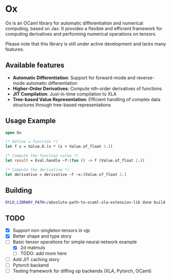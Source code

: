 # Ox

Ox is an OCaml library for automatic differentiation and numerical computing,
based on Jax. It provides a flexible and efficient framework for computing
derivatives and performing numerical operations on tensors.

Please note that this library is still under active development and lacks
many features.

## Available features

- **Automatic Differentiation**: Support for forward-mode and reverse-mode automatic differentiation
- **Higher-Order Derivatives**: Compute nth-order derivatives of functions
- **JIT Compilation**: Just-in-time compilation to XLA
- **Tree-based Value Representation**: Efficient handling of complex data structures through tree-based representations

## Usage Example

```ocaml
open Ox

(* Define a function *)
let f x = Value.O.(x * (x + Value.of_float 3.))

(* Compute the function value *)
let result = Eval.handle ~f:(fun () -> f (Value.of_float 2.))

(* Compute the derivative *)
let derivative = derivative ~f ~x:(Value.of_float 2.)
```

## Building

```bash
DYLD_LIBRARY_PATH=/absolute-path-to-ocaml-xla-extension-lib dune build @default @runtest -w
```

## TODO

- [x] Support non-singleton tensors in vjp
- [x] Better shape and type story
- [ ] Basic tensor operations for simple neural network example
  - [x] 2d matmuls
  - [ ] TODO: add more here
- [ ] Add JIT caching story
- [ ] Pytorch backend
- [ ] Testing framework for diffing op backends (XLA, Pytorch, OCaml)